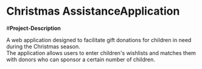 <h1>Christmas AssistanceApplication</h1>

#**Project-Description**

A web application designed to facilitate gift donations for children in need during the Christmas season.  
The application allows users to enter children's wishlists and matches them with donors who can  sponsor a certain number of children.

